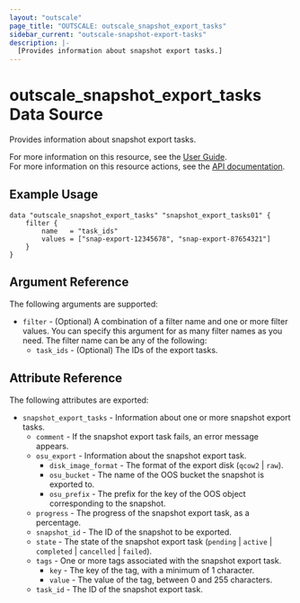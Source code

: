 ```yaml
---
layout: "outscale"
page_title: "OUTSCALE: outscale_snapshot_export_tasks"
sidebar_current: "outscale-snapshot-export-tasks"
description: |-
  [Provides information about snapshot export tasks.]
---
```


# outscale_snapshot_export_tasks Data Source

Provides information about snapshot export tasks.

For more information on this resource, see the [User Guide](https://docs.outscale.com/en/userguide/About-Snapshots.html).  
For more information on this resource actions, see the [API documentation](https://docs.outscale.com/api#3ds-outscale-api-snapshot).

## Example Usage

```hcl
data "outscale_snapshot_export_tasks" "snapshot_export_tasks01" {
    filter {
        name   = "task_ids"
        values = ["snap-export-12345678", "snap-export-87654321"]
    }
}
```

## Argument Reference

The following arguments are supported:

* `filter` - (Optional) A combination of a filter name and one or more filter values. You can specify this argument for as many filter names as you need. The filter name can be any of the following:
    * `task_ids` - (Optional) The IDs of the export tasks.

## Attribute Reference

The following attributes are exported:

* `snapshot_export_tasks` - Information about one or more snapshot export tasks.
    * `comment` - If the snapshot export task fails, an error message appears.
    * `osu_export` - Information about the snapshot export task.
        * `disk_image_format` - The format of the export disk (`qcow2` \| `raw`).
        * `osu_bucket` - The name of the OOS bucket the snapshot is exported to.
        * `osu_prefix` - The prefix for the key of the OOS object corresponding to the snapshot.
    * `progress` - The progress of the snapshot export task, as a percentage.
    * `snapshot_id` - The ID of the snapshot to be exported.
    * `state` - The state of the snapshot export task (`pending` \| `active` \| `completed` \| `cancelled` \| `failed`).
    * `tags` - One or more tags associated with the snapshot export task.
        * `key` - The key of the tag, with a minimum of 1 character.
        * `value` - The value of the tag, between 0 and 255 characters.
    * `task_id` - The ID of the snapshot export task.
